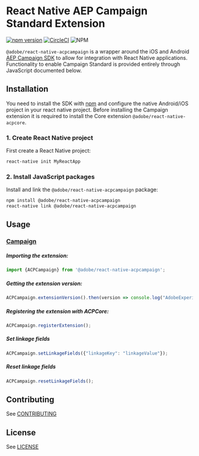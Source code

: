 
# React Native AEP Campaign Standard Extension

[![npm version](https://badge.fury.io/js/%40adobe%2Freact-native-acpcampaign.svg)](https://badge.fury.io/js/%40adobe%2Freact-native-acpcampaign) [![CircleCI](https://img.shields.io/circleci/project/github/adobe/react-native-acpcampaign/master.svg?logo=circleci)](https://circleci.com/gh/adobe/workflows/react-native-acpcampaign) ![NPM](https://img.shields.io/npm/l/@adobe/react-native-acpcampaign.svg)

`@adobe/react-native-acpcampaign` is a wrapper around the iOS and Android [AEP Campaign SDK](https://aep-sdks.gitbook.io/docs/using-mobile-extensions/adobe-campaign-standard) to allow for integration with React Native applications. Functionality to enable Campaign Standard is provided entirely through JavaScript documented below.


## Installation

You need to install the SDK with [npm](https://www.npmjs.com/) and configure the native Android/iOS project in your react native project. Before installing the Campaign extension it is required to install the Core extension `@adobe/react-native-acpcore`.


### 1. Create React Native project

First create a React Native project:

```bash
react-native init MyReactApp
```

### 2. Install JavaScript packages

Install and link the `@adobe/react-native-acpcampaign` package:

```bash
npm install @adobe/react-native-acpcampaign
react-native link @adobe/react-native-acpcampaign
```

## Usage

### [Campaign](https://aep-sdks.gitbook.io/docs/using-mobile-extensions/adobe-campaign-standard)

##### Importing the extension:
```javascript
import {ACPCampaign} from '@adobe/react-native-acpcampaign';
```

##### Getting the extension version:

```javascript
ACPCampaign.extensionVersion().then(version => console.log("AdobeExperienceSDK: ACPCampaign version: " + version));
```

##### Registering the extension with ACPCore:

```javascript
ACPCampaign.registerExtension();
```

##### Set linkage fields

```javascript
ACPCampaign.setLinkageFields({"linkageKey": "linkageValue"});
```
##### Reset linkage fields

```javascript
ACPCampaign.resetLinkageFields();
```

## Contributing
See [CONTRIBUTING](CONTRIBUTING.md)

## License
See [LICENSE](LICENSE)
